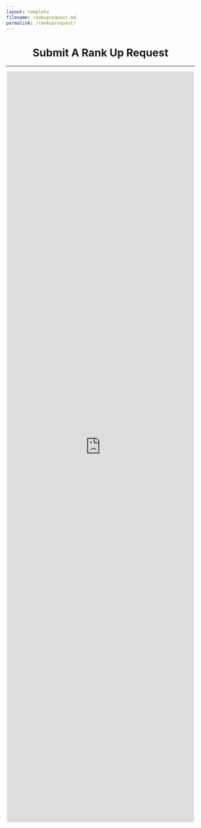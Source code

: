 ```yaml
---
layout: template
filename: rankuprequest.md
permalink: /rankuprequest/
---
```

<center><h1>Submit A Rank Up Request</h1></center>
<hr>

<center>
  <iframe src="https://docs.google.com/forms/d/e/1FAIpQLSfB4WW8WgVNFUa4lj-T4OhHPr6prwdP4SFng_lLptPKCkbgqw/viewform?embedded=true" width="500" height="2000" frameborder="0" marginheight="0" marginwidth="0">Loading…</iframe>
</center>
